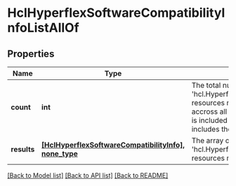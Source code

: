 # HclHyperflexSoftwareCompatibilityInfoListAllOf

## Properties
Name | Type | Description | Notes
------------ | ------------- | ------------- | -------------
**count** | **int** | The total number of &#39;hcl.HyperflexSoftwareCompatibilityInfo&#39; resources matching the request, accross all pages. The &#39;Count&#39; attribute is included when the HTTP GET request includes the &#39;$inlinecount&#39; parameter. | [optional] 
**results** | [**[HclHyperflexSoftwareCompatibilityInfo], none_type**](HclHyperflexSoftwareCompatibilityInfo.md) | The array of &#39;hcl.HyperflexSoftwareCompatibilityInfo&#39; resources matching the request. | [optional] 

[[Back to Model list]](../README.md#documentation-for-models) [[Back to API list]](../README.md#documentation-for-api-endpoints) [[Back to README]](../README.md)


